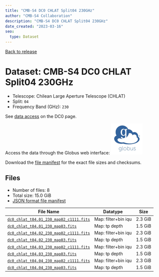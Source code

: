 ```yaml
---
title: "CMB-S4 DC0 CHLAT Split04 230GHz"
author: "CMB-S4 Collaboration"
description: "CMB-S4 DC0 CHLAT Split04 230GHz"
date_created: "2023-03-16"
seo:
  type: Dataset
---
```


[Back to release](./dc0.html#datasets)

# Dataset: CMB-S4 DC0 CHLAT Split04 230GHz

- Telescope: Chilean Large Aperture Telescope (CHLAT) 
- Split: `04`
- Frequency Band (GHz): `230`

See [data access](./dc0.html#data-access) on the DC0 page.

Access the data through the Globus web interface: [![Download via Globus](images/globus-logo.png)](https://app.globus.org/file-manager?origin_id=38f01147-f09e-483d-a552-3866669a846d&origin_path=%2Fdatareleases%2Fdc0%2Fmission%2Fchlat%2Fsplit04%2F230%2F)

Download the [file manifest](https://g-456d30.0ed28.75bc.data.globus.org/datareleases/dc0/mission/chlat/split04/230/manifest.json) for the exact file sizes and checksums.

## Files

- Number of files: 8
- Total size: 15.0 GiB
- [JSON format file manifest](https://g-456d30.0ed28.75bc.data.globus.org/datareleases/dc0/mission/chlat/split04/230/manifest.json)

|                                                                                File Name                                                                                |      Datatype       |  Size   |
| ----------------------------------------------------------------------------------------------------------------------------------------------------------------------- | ------------------- | ------- |
| [`dc0_chlat_t04.01_230_map02_c1111.fits`](https://g-456d30.0ed28.75bc.data.globus.org/datareleases/dc0/mission/chlat/split04/230/dc0_chlat_t04.01_230_map02_c1111.fits) | Map: filter+bin iqu | 2.3 GiB |
| [`dc0_chlat_t04.01_230_map03.fits`](https://g-456d30.0ed28.75bc.data.globus.org/datareleases/dc0/mission/chlat/split04/230/dc0_chlat_t04.01_230_map03.fits)             | Map: tp depth       | 1.5 GiB |
| [`dc0_chlat_t04.02_230_map02_c1111.fits`](https://g-456d30.0ed28.75bc.data.globus.org/datareleases/dc0/mission/chlat/split04/230/dc0_chlat_t04.02_230_map02_c1111.fits) | Map: filter+bin iqu | 2.3 GiB |
| [`dc0_chlat_t04.02_230_map03.fits`](https://g-456d30.0ed28.75bc.data.globus.org/datareleases/dc0/mission/chlat/split04/230/dc0_chlat_t04.02_230_map03.fits)             | Map: tp depth       | 1.5 GiB |
| [`dc0_chlat_t04.03_230_map02_c1111.fits`](https://g-456d30.0ed28.75bc.data.globus.org/datareleases/dc0/mission/chlat/split04/230/dc0_chlat_t04.03_230_map02_c1111.fits) | Map: filter+bin iqu | 2.3 GiB |
| [`dc0_chlat_t04.03_230_map03.fits`](https://g-456d30.0ed28.75bc.data.globus.org/datareleases/dc0/mission/chlat/split04/230/dc0_chlat_t04.03_230_map03.fits)             | Map: tp depth       | 1.5 GiB |
| [`dc0_chlat_t04.04_230_map02_c1111.fits`](https://g-456d30.0ed28.75bc.data.globus.org/datareleases/dc0/mission/chlat/split04/230/dc0_chlat_t04.04_230_map02_c1111.fits) | Map: filter+bin iqu | 2.3 GiB |
| [`dc0_chlat_t04.04_230_map03.fits`](https://g-456d30.0ed28.75bc.data.globus.org/datareleases/dc0/mission/chlat/split04/230/dc0_chlat_t04.04_230_map03.fits)             | Map: tp depth       | 1.5 GiB |
